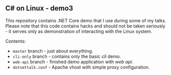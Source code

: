 
## C# on Linux - demo3

This repository contains .NET Core demo that I use during some of my talks. Please note that this code contains hacks and should not be taken seriously - it serves only as demonstration of interacting with the Linux system.

Contents:

* `master` branch - just about everything.
* `cli-only` branch - contains only the basic _cli_ demo.
* `web-api` branch - finished demo application with _web api._
* `dotnettalk.conf` - Apache vhost with simple proxy configuration.

